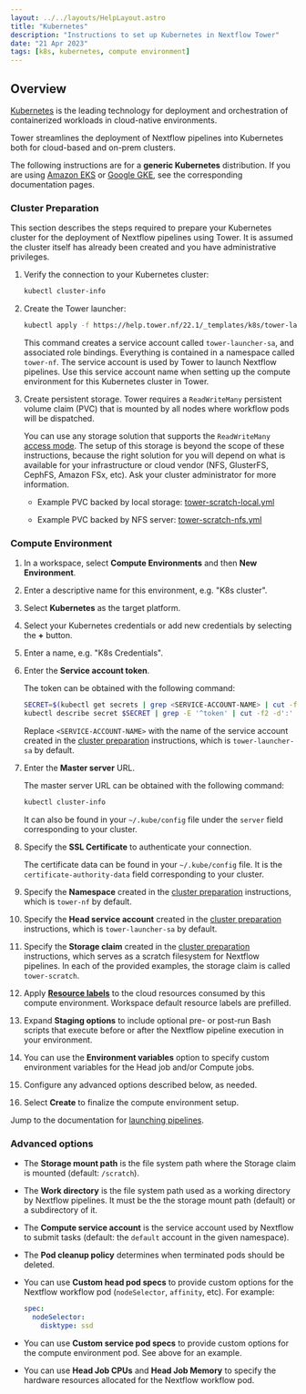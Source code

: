 ```yaml
---
layout: ../../layouts/HelpLayout.astro
title: "Kubernetes"
description: "Instructions to set up Kubernetes in Nextflow Tower"
date: "21 Apr 2023"
tags: [k8s, kubernetes, compute environment]
---
```


## Overview

[Kubernetes](https://kubernetes.io/) is the leading technology for deployment and orchestration of containerized workloads in cloud-native environments.

Tower streamlines the deployment of Nextflow pipelines into Kubernetes both for cloud-based and on-prem clusters.

The following instructions are for a **generic Kubernetes** distribution. If you are using [Amazon EKS](../eks/) or [Google GKE](../gke/), see the corresponding documentation pages.

### Cluster Preparation

This section describes the steps required to prepare your Kubernetes cluster for the deployment of Nextflow pipelines using Tower. It is assumed the cluster itself has already been created and you have administrative privileges.

1. Verify the connection to your Kubernetes cluster:

   ```bash
   kubectl cluster-info
   ```

2. Create the Tower launcher:

   ```bash
   kubectl apply -f https://help.tower.nf/22.1/_templates/k8s/tower-launcher.yml
   ```

   This command creates a service account called `tower-launcher-sa`, and associated role bindings. Everything is contained in a namespace called `tower-nf`. The service account is used by Tower to launch Nextflow pipelines. Use this service account name when setting up the compute environment for this Kubernetes cluster in Tower.

3. Create persistent storage. Tower requires a `ReadWriteMany` persistent volume claim (PVC) that is mounted by all nodes where workflow pods will be dispatched.

   You can use any storage solution that supports the `ReadWriteMany` [access mode](https://kubernetes.io/docs/concepts/storage/persistent-volumes/#access-modes). The setup of this storage is beyond the scope of these instructions, because the right solution for you will depend on what is available for your infrastructure or cloud vendor (NFS, GlusterFS, CephFS, Amazon FSx, etc). Ask your cluster administrator for more information.

   - Example PVC backed by local storage: [tower-scratch-local.yml](../_templates/k8s/tower-scratch-local.yml)

   - Example PVC backed by NFS server: [tower-scratch-nfs.yml](../_templates/k8s/tower-scratch-nfs.yml)

### Compute Environment

1. In a workspace, select **Compute Environments** and then **New Environment**.

2. Enter a descriptive name for this environment, e.g. "K8s cluster".

3. Select **Kubernetes** as the target platform.

4. Select your Kubernetes credentials or add new credentials by selecting the **+** button.

5. Enter a name, e.g. "K8s Credentials".

6. Enter the **Service account token**.

   The token can be obtained with the following command:

   ```bash
   SECRET=$(kubectl get secrets | grep <SERVICE-ACCOUNT-NAME> | cut -f1 -d ' ')
   kubectl describe secret $SECRET | grep -E '^token' | cut -f2 -d':' | tr -d '\t'
   ```

   Replace `<SERVICE-ACCOUNT-NAME>` with the name of the service account created in the [cluster preparation](#cluster-preparation) instructions, which is `tower-launcher-sa` by default.

7. Enter the **Master server** URL.

   The master server URL can be obtained with the following command:

   ```bash
   kubectl cluster-info
   ```

   It can also be found in your `~/.kube/config` file under the `server` field corresponding to your cluster.

8. Specify the **SSL Certificate** to authenticate your connection.

   The certificate data can be found in your `~/.kube/config` file. It is the `certificate-authority-data` field corresponding to your cluster.

9. Specify the **Namespace** created in the [cluster preparation](#cluster-preparation) instructions, which is `tower-nf` by default.

10. Specify the **Head service account** created in the [cluster preparation](#cluster-preparation) instructions, which is `tower-launcher-sa` by default.

11. Specify the **Storage claim** created in the [cluster preparation](#cluster-preparation) instructions, which serves as a scratch filesystem for Nextflow pipelines. In each of the provided examples, the storage claim is called `tower-scratch`.

12. Apply [**Resource labels**](../resource-labels/overview.md) to the cloud resources consumed by this compute environment. Workspace default resource labels are prefilled. 

13. Expand **Staging options** to include optional pre- or post-run Bash scripts that execute before or after the Nextflow pipeline execution in your environment. 

14. You can use the **Environment variables** option to specify custom environment variables for the Head job and/or Compute jobs.

15. Configure any advanced options described below, as needed.

16. Select **Create** to finalize the compute environment setup.

Jump to the documentation for [launching pipelines](../launch/launchpad.md).

### Advanced options

- The **Storage mount path** is the file system path where the Storage claim is mounted (default: `/scratch`).

- The **Work directory** is the file system path used as a working directory by Nextflow pipelines. It must be the the storage mount path (default) or a subdirectory of it.

- The **Compute service account** is the service account used by Nextflow to submit tasks (default: the `default` account in the given namespace).

- The **Pod cleanup policy** determines when terminated pods should be deleted.

- You can use **Custom head pod specs** to provide custom options for the Nextflow workflow pod (`nodeSelector`, `affinity`, etc). For example:

  ```yaml
  spec:
    nodeSelector:
      disktype: ssd
  ```

- You can use **Custom service pod specs** to provide custom options for the compute environment pod. See above for an example.

- You can use **Head Job CPUs** and **Head Job Memory** to specify the hardware resources allocated for the Nextflow workflow pod.

